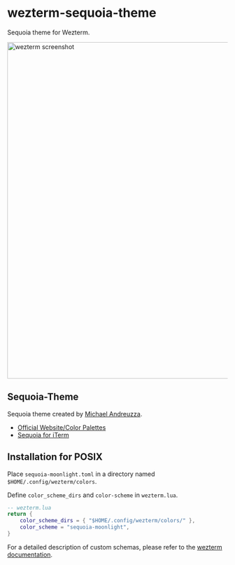 # wezterm-sequoia-theme

Sequoia theme for Wezterm.

<img width="768" alt="wezterm screenshot" src="https://user-images.githubusercontent.com/43127622/185772845-30d29765-04dd-4df0-b192-c40aa96ea51e.png">

## Sequoia-Theme

Sequoia theme created by [Michael Andreuzza](https://github.com/michael-andreuzza).

- [Official Website/Color Palettes](https://sequoiatheme.com/)
- [Sequoia for iTerm](https://github.com/Sequoia-Theme/iTerm)

## Installation for POSIX

Place `sequoia-moonlight.toml` in a directory named `$HOME/.config/wezterm/colors`.

Define `color_scheme_dirs` and `color-scheme` in `wezterm.lua`.

```lua
-- wezterm.lua
return {
    color_scheme_dirs = { "$HOME/.config/wezterm/colors/" },
    color_scheme = "sequoia-moonlight",
}
```

For a detailed description of custom schemas, please refer to the [wezterm documentation](https://wezfurlong.org/wezterm/config/appearance.html#defining-a-color-scheme-in-a-separate-file).

